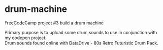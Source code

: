 # drum-machine
FreeCodeCamp project #3 build a drum machine

Primary purpose is to upload some drum sounds to use in conjunction with my codepen project.  
Drum sounds found online with DataDrive - 80s Retro Futuristic Drum Pack.
